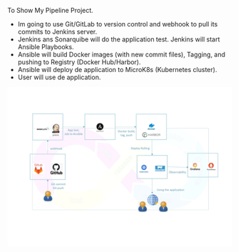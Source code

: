 
To Show My Pipeline Project. 

- Im going to use Git/GitLab to version control and webhook to pull its commits to Jenkins server.
- Jenkins ans Sonarquibe will do the application test. Jenkins will start Ansible Playbooks.
- Ansible will build Docker images (with new commit files), Tagging, and pushing to Registry (Docker Hub/Harbor).
- Ansible will deploy de application to MicroK8s (Kubernetes cluster).
- User will use de application.

  
![image](https://github.com/SpockIsCoding/pipeline/blob/main/pipeline_page-0001.jpg)

